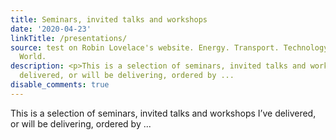 ```yaml
---
title: Seminars, invited talks and workshops
date: '2020-04-23'
linkTitle: /presentations/
source: test on Robin Lovelace's website. Energy. Transport. Technology. Change the
  World.
description: <p>This is a selection of seminars, invited talks and workshops I&rsquo;ve
  delivered, or will be delivering, ordered by ...
disable_comments: true
---
```

<p>This is a selection of seminars, invited talks and workshops I&rsquo;ve delivered, or will be delivering, ordered by ...